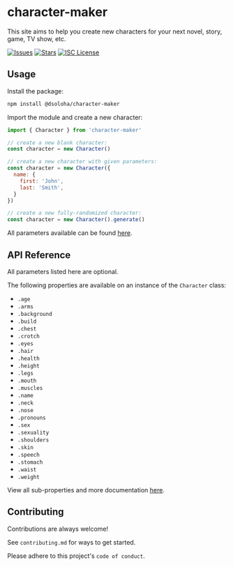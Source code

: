 
# character-maker

This site aims to help you create new characters for your next novel, story, game, TV show, etc.

[![Issues](https://img.shields.io/github/issues/dsoloha/character-maker)](https://github.com/dsoloha/character-maker/issues)
[![Stars](https://img.shields.io/github/stars/dsoloha/character-maker)](https://github.com/dsoloha/character-maker/stargazers)
[![ISC License](https://img.shields.io/github/license/dsoloha/character-maker)](https://opensource.org/licenses/ISC)

## Usage

Install the package:

```sh
npm install @dsoloha/character-maker
```

Import the module and create a new character:

```js
import { Character } from 'character-maker'

// create a new blank character:
const character = new Character()

// create a new character with given parameters:
const character = new Character({
  name: {
    first: 'John',
    last: 'Smith',
  }
})

// create a new fully-randomized character:
const character = new Character().generate()
```

All parameters available can be found [here](https://dsoloha.github.io/character-maker/).

## API Reference

All parameters listed here are optional.

The following properties are available on an instance of the `Character` class:

- `.age`
- `.arms`
- `.background`
- `.build`
- `.chest`
- `.crotch`
- `.eyes`
- `.hair`
- `.health`
- `.height`
- `.legs`
- `.mouth`
- `.muscles`
- `.name`
- `.neck`
- `.nose`
- `.pronouns`
- `.sex`
- `.sexuality`
- `.shoulders`
- `.skin`
- `.speech`
- `.stomach`
- `.waist`
- `.weight`

View all sub-properties and more documentation [here](https://dsoloha.github.io/character-maker/).

## Contributing

Contributions are always welcome!

See `contributing.md` for ways to get started.

Please adhere to this project's `code of conduct`.
